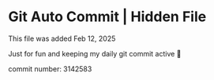 # Git Auto Commit | Hidden File

This file was added Feb 12, 2025

Just for fun and keeping my daily git commit active 🤪

commit number: 3142583
